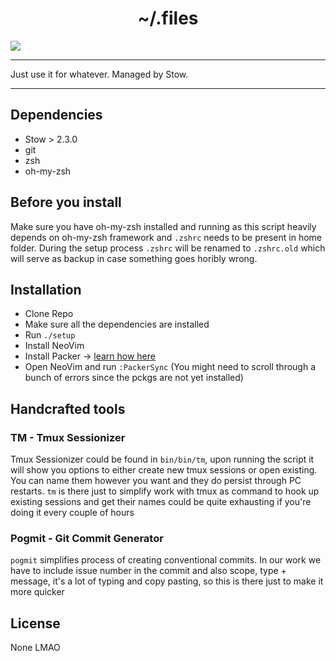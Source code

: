 <h1 align="center">~/.files</h1>

<img src="https://i.imgur.com/omE27L9.png" align="center" />

***
<span align="center">Just use it for whatever. Managed by Stow.</span>
***

## Dependencies
- Stow > 2.3.0
- git
- zsh
- oh-my-zsh

## Before you install
Make sure you have oh-my-zsh installed and running as this script heavily depends on oh-my-zsh framework and `.zshrc` needs to be present in home folder. During the setup process `.zshrc` will be renamed to `.zshrc.old` which will serve as backup in case something goes horibly wrong.  

## Installation
+ Clone Repo
+ Make sure all the dependencies are installed
+ Run `./setup`
+ Install NeoVim
+ Install Packer -> [learn how here](https://github.com/wbthomason/packer.nvim#quickstart)
+ Open NeoVim and run `:PackerSync` (You might need to scroll through a bunch of errors since the pckgs are not yet installed)

## Handcrafted tools
### TM - Tmux Sessionizer
Tmux Sessionizer could be found in `bin/bin/tm`, upon running the script it will show you options to either create new tmux sessions or open existing. You can name them however you want and they do persist through PC restarts. `tm` is there just to simplify work with tmux as command to hook up existing sessions and get their names could be quite exhausting if you're doing it every couple of hours

### Pogmit - Git Commit Generator
`pogmit` simplifies process of creating conventional commits. In our work we have to include issue number in the commit and also scope, type + message, it's a lot of typing and copy pasting, so this is there just to make it more quicker

## License
None LMAO